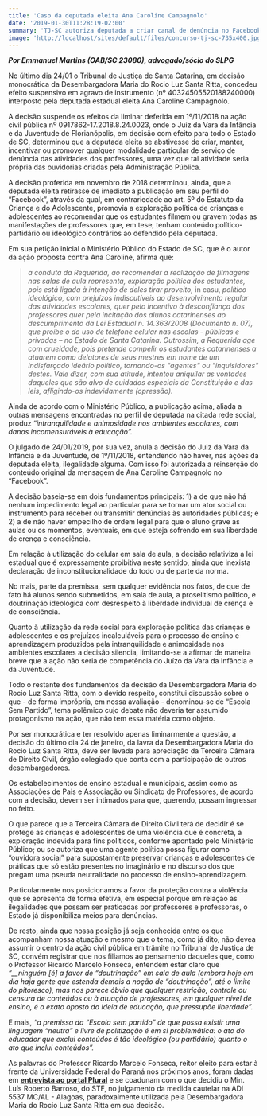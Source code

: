 ```yaml
---
title: 'Caso da deputada eleita Ana Caroline Campagnolo'
date: '2019-01-30T11:28:19-02:00'
summary: 'TJ-SC autoriza deputada a criar canal de denúncia no Facebook contra suposta “doutrinação ideológica” nas escolas em detrimento da proteção efetiva de crianças e adolescentes contra a exploração política.'
image: 'http://localhost/sites/default/files/concurso-tj-sc-735x400.jpg'
---
```


**_Por Emmanuel Martins (OAB/SC 23080), advogado/sócio do SLPG_**

No último dia 24/01 o Tribunal de Justiça de Santa Catarina, em decisão monocrática da Desembargadora Maria do Rocio Luz Santa Ritta, concedeu efeito suspensivo em agravo de instrumento (nº 40324505520188240000) interposto pela deputada estadual eleita Ana Caroline Campagnolo.

A decisão suspende os efeitos da liminar deferida em 1º/11/2018 na ação civil pública nº 0917862-17.2018.8.24.0023, onde o Juiz da Vara da Infância e da Juventude de Florianópolis, em decisão com efeito para todo o Estado de SC, determinou que a deputada eleita se abstivesse de criar, manter, incentivar ou promover qualquer modalidade particular de serviço de denúncia das atividades dos professores, uma vez que tal atividade seria própria das ouvidorias criadas pela Administração Pública.

A decisão proferida em novembro de 2018 determinou, ainda, que a deputada eleita retirasse de imediato a publicação em seu perfil do “Facebook”, através da qual, em contrariedade ao art. 5º do Estatuto da Criança e do Adolescente, promovia a exploração política de crianças e adolescentes ao recomendar que os estudantes filmem ou gravem todas as manifestações de professores que, em tese, tenham conteúdo político-partidário ou ideológico contrários ao defendido pela deputada.

Em sua petição inicial o Ministério Público do Estado de SC, que é o autor da ação proposta contra Ana Caroline, afirma que:

> _a conduta da Requerida, ao recomendar a realização de filmagens nas salas de aula representa, exploração política dos estudantes, pois está ligada à intenção de deles tirar proveito,_ in casu, _político ideológico, com prejuízos indiscutíveis ao desenvolvimento regular das atividades escolares, quer pelo incentivo à desconfiança dos professores quer pela incitação dos alunos catarinenses ao descumprimento da Lei Estadual n. 14.363/2008 (Documento n. 07), que proíbe o do uso de telefone celular nas escolas - públicas e privadas – no Estado de Santa Catarina. Outrossim, a Requerida age com crueldade, pois pretende compelir os estudantes catarinenses a atuarem como delatores de seus mestres em nome de um indisfarçado ideário político, tornando-os "agentes" ou "inquisidores" destes. Vale dizer, com sua atitude, intentou aniquilar as vontades daqueles que são alvo de cuidados especiais da Constituição e das leis, afligindo-os indevidamente (opressão)._

Ainda de acordo com o Ministério Público, a publicação acima, aliada a outras mensagens encontradas no perfil de deputada na citada rede social, produz “_intranquilidade e animosidade nos ambientes escolares, com danos incomensuráveis à educação”._

O julgado de 24/01/2019, por sua vez, anula a decisão do Juiz da Vara da Infância e da Juventude, de 1º/11/2018, entendendo não haver, nas ações da deputada eleita, ilegalidade alguma. Com isso foi autorizada a reinserção do conteúdo original da mensagem de Ana Caroline Campagnolo no “Facebook”.

A decisão baseia-se em dois fundamentos principais: 1) a de que não há nenhum impedimento legal ao particular para se tornar um ator social ou instrumento para receber ou transmitir denúncias às autoridades públicas; e 2) a de não haver empecilho de ordem legal para que o aluno grave as aulas ou os momentos, eventuais, em que esteja sofrendo em sua liberdade de crença e consciência.

Em relação à utilização do celular em sala de aula, a decisão relativiza a lei estadual que é expressamente proibitiva neste sentido, ainda que inexista declaração de inconstitucionalidade do todo ou de parte da norma.

No mais, parte da premissa, sem qualquer evidência nos fatos, de que de fato há alunos sendo submetidos, em sala de aula, a proselitismo político, e doutrinação ideológica com desrespeito à liberdade individual de crença e de consciência.

Quanto à utilização da rede social para exploração política das crianças e adolescentes e os prejuízos incalculáveis para o processo de ensino e aprendizagem produzidos pela intranquilidade e animosidade nos ambientes escolares a decisão silencia, limitando-se a afirmar de maneira breve que a ação não seria de competência do Juízo da Vara da Infância e da Juventude.

Todo o restante dos fundamentos da decisão da Desembargadora Maria do Rocio Luz Santa Ritta, com o devido respeito, constitui discussão sobre o que - de forma imprópria, em nossa avaliação - denominou-se de “Escola Sem Partido”, tema polêmico cujo debate não deveria ter assumido protagonismo na ação, que não tem essa matéria como objeto.

Por ser monocrática e ter resolvido apenas liminarmente a questão, a decisão do último dia 24 de janeiro, da lavra da Desembargadora Maria do Rocio Luz Santa Ritta, deve ser levada para apreciação da Terceira Câmara de Direito Civil, órgão colegiado que conta com a participação de outros desembargadores.

Os estabelecimentos de ensino estadual e municipais, assim como as Associações de Pais e Associação ou Sindicato de Professores, de acordo com a decisão, devem ser intimados para que, querendo, possam ingressar no feito.

O que parece que a Terceira Câmara de Direito Civil terá de decidir é se protege as crianças e adolescentes de uma violência que é concreta, a exploração indevida para fins políticos, conforme apontado pelo Ministério Público; ou se autoriza que uma agente política possa figurar como “ouvidora social” para supostamente preservar crianças e adolescentes de práticas que só estão presentes no imaginário e no discurso dos que pregam uma pseuda neutralidade no processo de ensino-aprendizagem.

Particularmente nos posicionamos a favor da proteção contra a violência que se apresenta de forma efetiva, em especial porque em relação às ilegalidades que possam ser praticadas por professores e professoras, o Estado já disponibiliza meios para denúncias.

De resto, ainda que nossa posição já seja conhecida entre os que acompanham nossa atuação e mesmo que o tema, como já dito, não devea assumir o centro da ação civil pública em trâmite no Tribunal de Justiça de SC, convém registrar que nos filiamos ao pensamento daqueles que, como o Professor Ricardo Marcelo Fonseca, entendem estar claro que _“\_\_ninguém \[é\] a favor de “doutrinação” em sala de aula (embora hoje em dia haja gente que estenda demais a noção de “doutrinação”, até o limite do pitoresco), mas nos parece óbvio que qualquer restrição, controle ou censura de conteúdos ou à atuação de professores, em qualquer nível de ensino, é o exato oposto da ideia de educação, que pressupõe liberdade”._

E mais, _“a premissa da “Escola sem partido” de que possa existir uma linguagem “neutra” e livre de politização é em si problemática: o ato do educador que exclui conteúdos é tão ideológico (ou partidário) quanto o ato que inclui conteúdos”._

As palavras do Professor Ricardo Marcelo Fonseca, reitor eleito para estar à frente da Universidade Federal do Paraná nos próximos anos, foram dadas em **[entrevista ao portal Plural](https://www.plural.jor.br/a-ufpr-vai-a-guerra/)** e se coadunam com o que decidiu o Min. Luís Roberto Barroso, do STF, no julgamento da medida cautelar na ADI 5537 MC/AL - Alagoas, paradoxalmente utilizada pela Desembargadora Maria do Rocio Luz Santa Ritta em sua decisão.
